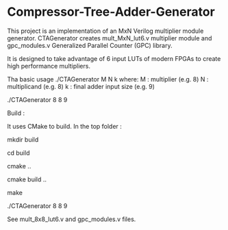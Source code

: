 # Compressor-Tree-Adder-Generator

This project is an implementation of an MxN Verilog multiplier module generator. CTAGenerator creates mult_MxN_lut6.v multiplier module and gpc_modules.v Generalized Parallel Counter (GPC) library.

It is designed to take advantage of 6 input LUTs of modern FPGAs to create high performance multipliers. 

Tha basic usage ./CTAGenerator M N k
where:
M : multiplier (e.g. 8)
N : multiplicand (e.g. 8)
k : final adder input size (e.g. 9)

./CTAGenerator 8 8 9

Build :

It uses CMake to build. In the top folder :

mkdir build

cd build

cmake ..

cmake build ..

make

./CTAGenerator 8 8 9

See mult_8x8_lut6.v and gpc_modules.v files.


